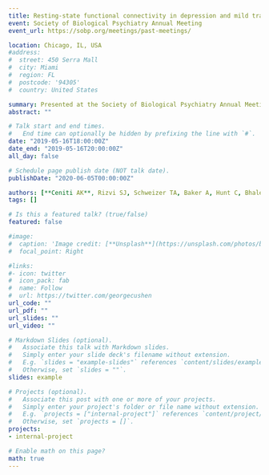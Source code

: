 ```yaml
---
title: Resting-state functional connectivity in depression and mild traumatic brain injury (Poster)
event: Society of Biological Psychiatry Annual Meeting
event_url: https://sobp.org/meetings/past-meetings/

location: Chicago, IL, USA
#address:
#  street: 450 Serra Mall
#  city: Miami
#  region: FL
#  postcode: '94305'
#  country: United States

summary: Presented at the Society of Biological Psychiatry Annual Meeting.
abstract: ""

# Talk start and end times.
#   End time can optionally be hidden by prefixing the line with `#`.
date: "2019-05-16T18:00:00Z"
date_end: "2019-05-16T20:00:00Z"
all_day: false

# Schedule page publish date (NOT talk date).
publishDate: "2020-06-05T00:00:00Z"

authors: [**Ceniti AK**, Rizvi SJ, Schweizer TA, Baker A, Hunt C, Bhalerao S, Kennedy SH]
tags: []

# Is this a featured talk? (true/false)
featured: false

#image:
#  caption: 'Image credit: [**Unsplash**](https://unsplash.com/photos/bzdhc5b3Bxs)'
#  focal_point: Right

#links:
#- icon: twitter
#  icon_pack: fab
#  name: Follow
#  url: https://twitter.com/georgecushen
url_code: ""
url_pdf: ""
url_slides: ""
url_video: ""

# Markdown Slides (optional).
#   Associate this talk with Markdown slides.
#   Simply enter your slide deck's filename without extension.
#   E.g. `slides = "example-slides"` references `content/slides/example-slides.md`.
#   Otherwise, set `slides = ""`.
slides: example

# Projects (optional).
#   Associate this post with one or more of your projects.
#   Simply enter your project's folder or file name without extension.
#   E.g. `projects = ["internal-project"]` references `content/project/deep-learning/index.md`.
#   Otherwise, set `projects = []`.
projects:
- internal-project

# Enable math on this page?
math: true
---
```


